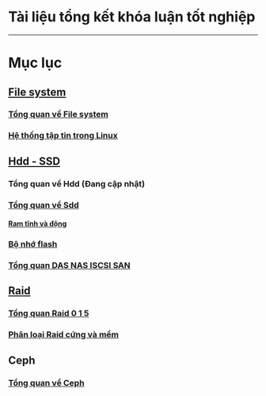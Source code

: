# Tài liệu tổng kết khóa luận tốt nghiệp
-------------------------------------------
# Mục lục
## [File system](https://github.com/lacoski/khoa-luan/tree/master/Filesystem)
### [Tổng quan về File system](https://github.com/lacoski/khoa-luan/blob/master/Filesystem/filesystem.md)
### [Hệ thống tập tin trong Linux](https://github.com/lacoski/khoa-luan/blob/master/Filesystem/filesystem-in-linux.md)

## [Hdd - SSD](https://github.com/lacoski/khoa-luan/tree/master/Hdd-SSD)
### Tổng quan về Hdd (Đang cập nhật)
### [Tổng quan về Sdd](https://github.com/lacoski/khoa-luan/blob/master/Hdd-SSD/ssd.md)
#### [Ram tĩnh và động](https://github.com/lacoski/khoa-luan/blob/master/Hdd-SSD/Ph%C3%A2n%20lo%E1%BA%A1i%20Ram%20t%C4%A9nh.md)

### [Bộ nhớ flash](https://github.com/lacoski/khoa-luan/blob/master/Hdd-SSD/bo-nho-flash.md)
### [Tổng quan DAS NAS ISCSI SAN](https://github.com/lacoski/khoa-luan/blob/master/Hdd-SSD/DAS-NAS-ISCSI%20SAN.md)

## [Raid](https://github.com/lacoski/khoa-luan/tree/master/RAID)
### [Tổng quan Raid 0 1 5](https://github.com/lacoski/khoa-luan/blob/master/RAID/raid%200%201%205.md)
### [Phân loại Raid cứng và mềm](https://github.com/lacoski/khoa-luan/blob/master/RAID/raid%20cung%20mem.md)
## Ceph
### [Tổng quan về Ceph](https://github.com/lacoski/khoa-luan/blob/master/Ceph/tong%20quan%20ceph.md)
